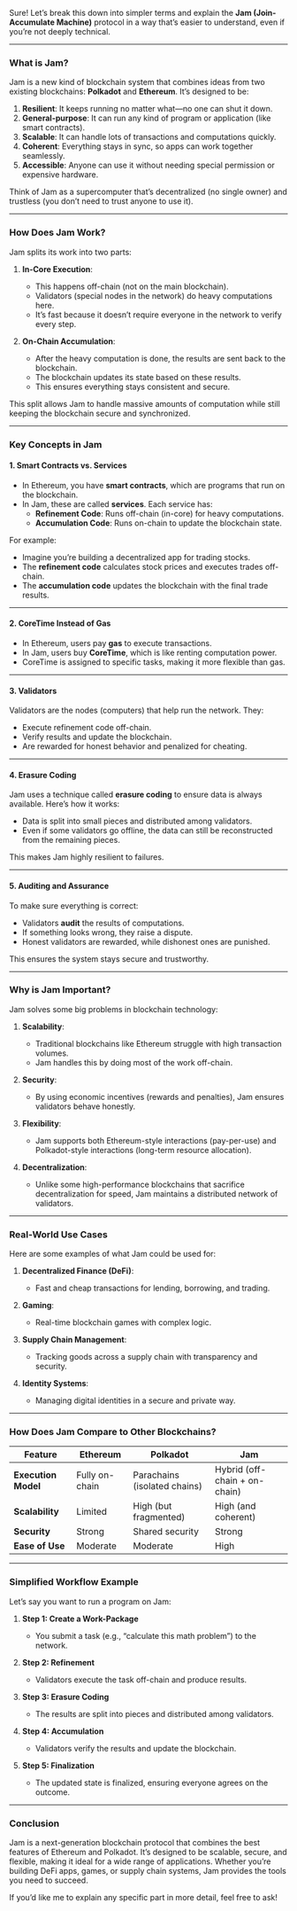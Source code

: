Sure! Let’s break this down into simpler terms and explain the **Jam (Join-Accumulate Machine)** protocol in a way that’s easier to understand, even if you’re not deeply technical.

---

### **What is Jam?**

Jam is a new kind of blockchain system that combines ideas from two existing blockchains: **Polkadot** and **Ethereum**. It’s designed to be:

1. **Resilient**: It keeps running no matter what—no one can shut it down.
2. **General-purpose**: It can run any kind of program or application (like smart contracts).
3. **Scalable**: It can handle lots of transactions and computations quickly.
4. **Coherent**: Everything stays in sync, so apps can work together seamlessly.
5. **Accessible**: Anyone can use it without needing special permission or expensive hardware.

Think of Jam as a supercomputer that’s decentralized (no single owner) and trustless (you don’t need to trust anyone to use it).

---

### **How Does Jam Work?**

Jam splits its work into two parts:

1. **In-Core Execution**:
   - This happens off-chain (not on the main blockchain).
   - Validators (special nodes in the network) do heavy computations here.
   - It’s fast because it doesn’t require everyone in the network to verify every step.

2. **On-Chain Accumulation**:
   - After the heavy computation is done, the results are sent back to the blockchain.
   - The blockchain updates its state based on these results.
   - This ensures everything stays consistent and secure.

This split allows Jam to handle massive amounts of computation while still keeping the blockchain secure and synchronized.

---

### **Key Concepts in Jam**

#### **1. Smart Contracts vs. Services**
- In Ethereum, you have **smart contracts**, which are programs that run on the blockchain.
- In Jam, these are called **services**. Each service has:
  - **Refinement Code**: Runs off-chain (in-core) for heavy computations.
  - **Accumulation Code**: Runs on-chain to update the blockchain state.

For example:
- Imagine you’re building a decentralized app for trading stocks.
- The **refinement code** calculates stock prices and executes trades off-chain.
- The **accumulation code** updates the blockchain with the final trade results.

---

#### **2. CoreTime Instead of Gas**
- In Ethereum, users pay **gas** to execute transactions.
- In Jam, users buy **CoreTime**, which is like renting computation power.
- CoreTime is assigned to specific tasks, making it more flexible than gas.

---

#### **3. Validators**
Validators are the nodes (computers) that help run the network. They:
- Execute refinement code off-chain.
- Verify results and update the blockchain.
- Are rewarded for honest behavior and penalized for cheating.

---

#### **4. Erasure Coding**
Jam uses a technique called **erasure coding** to ensure data is always available. Here’s how it works:
- Data is split into small pieces and distributed among validators.
- Even if some validators go offline, the data can still be reconstructed from the remaining pieces.

This makes Jam highly resilient to failures.

---

#### **5. Auditing and Assurance**
To make sure everything is correct:
- Validators **audit** the results of computations.
- If something looks wrong, they raise a dispute.
- Honest validators are rewarded, while dishonest ones are punished.

This ensures the system stays secure and trustworthy.

---

### **Why is Jam Important?**

Jam solves some big problems in blockchain technology:

1. **Scalability**:
   - Traditional blockchains like Ethereum struggle with high transaction volumes.
   - Jam handles this by doing most of the work off-chain.

2. **Security**:
   - By using economic incentives (rewards and penalties), Jam ensures validators behave honestly.

3. **Flexibility**:
   - Jam supports both Ethereum-style interactions (pay-per-use) and Polkadot-style interactions (long-term resource allocation).

4. **Decentralization**:
   - Unlike some high-performance blockchains that sacrifice decentralization for speed, Jam maintains a distributed network of validators.

---

### **Real-World Use Cases**

Here are some examples of what Jam could be used for:

1. **Decentralized Finance (DeFi)**:
   - Fast and cheap transactions for lending, borrowing, and trading.

2. **Gaming**:
   - Real-time blockchain games with complex logic.

3. **Supply Chain Management**:
   - Tracking goods across a supply chain with transparency and security.

4. **Identity Systems**:
   - Managing digital identities in a secure and private way.

---

### **How Does Jam Compare to Other Blockchains?**

| Feature             | **Ethereum**   | **Polkadot**                 | **Jam**                       |
| ------------------- | -------------- | ---------------------------- | ----------------------------- |
| **Execution Model** | Fully on-chain | Parachains (isolated chains) | Hybrid (off-chain + on-chain) |
| **Scalability**     | Limited        | High (but fragmented)        | High (and coherent)           |
| **Security**        | Strong         | Shared security              | Strong                        |
| **Ease of Use**     | Moderate       | Moderate                     | High                          |

---

### **Simplified Workflow Example**

Let’s say you want to run a program on Jam:

1. **Step 1: Create a Work-Package**
   - You submit a task (e.g., “calculate this math problem”) to the network.

2. **Step 2: Refinement**
   - Validators execute the task off-chain and produce results.

3. **Step 3: Erasure Coding**
   - The results are split into pieces and distributed among validators.

4. **Step 4: Accumulation**
   - Validators verify the results and update the blockchain.

5. **Step 5: Finalization**
   - The updated state is finalized, ensuring everyone agrees on the outcome.

---

### **Conclusion**

Jam is a next-generation blockchain protocol that combines the best features of Ethereum and Polkadot. It’s designed to be scalable, secure, and flexible, making it ideal for a wide range of applications. Whether you’re building DeFi apps, games, or supply chain systems, Jam provides the tools you need to succeed.

If you’d like me to explain any specific part in more detail, feel free to ask!